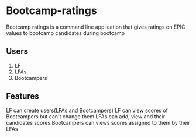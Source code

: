 # Bootcamp-ratings
Bootcamp ratings is a command line application that gives ratings on EPIC values to bootcamp candidates during bootcamp

## Users
1. LF
2. LFAs
3. Bootcampers

## Features
LF can create users(LFAs and Bootcampers)
LF can view scores of Bootcampers but can't change them
LFAs can add, view and their candidates scores
Bootcampers can views scores assigned to them by their LFAs

